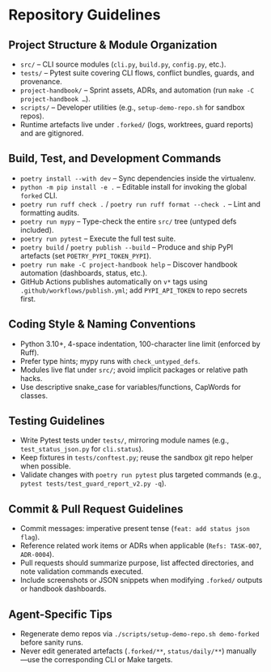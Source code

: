 # Repository Guidelines

## Project Structure & Module Organization
- `src/` – CLI source modules (`cli.py`, `build.py`, `config.py`, etc.).
- `tests/` – Pytest suite covering CLI flows, conflict bundles, guards, and provenance.
- `project-handbook/` – Sprint assets, ADRs, and automation (run `make -C project-handbook …`).
- `scripts/` – Developer utilities (e.g., `setup-demo-repo.sh` for sandbox repos).
- Runtime artefacts live under `.forked/` (logs, worktrees, guard reports) and are gitignored.

## Build, Test, and Development Commands
- `poetry install --with dev` – Sync dependencies inside the virtualenv.
- `python -m pip install -e .` – Editable install for invoking the global `forked` CLI.
- `poetry run ruff check .` / `poetry run ruff format --check .` – Lint and formatting audits.
- `poetry run mypy` – Type-check the entire `src/` tree (untyped defs included).
- `poetry run pytest` – Execute the full test suite.
- `poetry build` / `poetry publish --build` – Produce and ship PyPI artefacts (set `POETRY_PYPI_TOKEN_PYPI`).
- `poetry run make -C project-handbook help` – Discover handbook automation (dashboards, status, etc.).
- GitHub Actions publishes automatically on `v*` tags using `.github/workflows/publish.yml`; add `PYPI_API_TOKEN` to repo secrets first.

## Coding Style & Naming Conventions
- Python 3.10+, 4-space indentation, 100-character line limit (enforced by Ruff).
- Prefer type hints; mypy runs with `check_untyped_defs`.
- Modules live flat under `src/`; avoid implicit packages or relative path hacks.
- Use descriptive snake_case for variables/functions, CapWords for classes.

## Testing Guidelines
- Write Pytest tests under `tests/`, mirroring module names (e.g., `test_status_json.py` for `cli.status`).
- Keep fixtures in `tests/conftest.py`; reuse the sandbox git repo helper when possible.
- Validate changes with `poetry run pytest` plus targeted commands (e.g., `pytest tests/test_guard_report_v2.py -q`).

## Commit & Pull Request Guidelines
- Commit messages: imperative present tense (`feat: add status json flag`).
- Reference related work items or ADRs when applicable (`Refs: TASK-007`, `ADR-0004`).
- Pull requests should summarize purpose, list affected directories, and note validation commands executed.
- Include screenshots or JSON snippets when modifying `.forked/` outputs or handbook dashboards.

## Agent-Specific Tips
- Regenerate demo repos via `./scripts/setup-demo-repo.sh demo-forked` before sanity runs.
- Never edit generated artefacts (`.forked/**`, `status/daily/**`) manually—use the corresponding CLI or Make targets.
